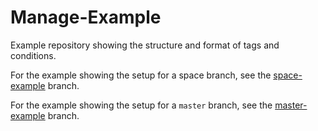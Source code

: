 # Manage-Example
Example repository showing the structure and format of tags and conditions.

For the example showing the setup for a space branch, see the [space-example](https://github.com/Ensighten/Manage-Example/tree/space-example) branch.

For the example showing the setup for a `master` branch, see the [master-example](https://github.com/Ensighten/Manage-Example/tree/master-example) branch.






